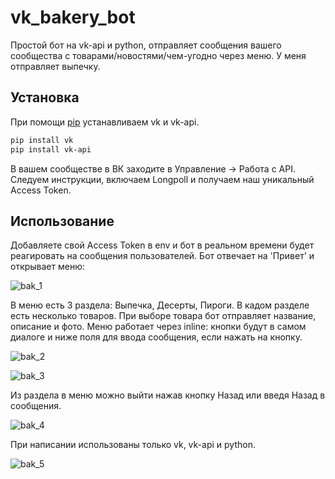 # vk_bakery_bot

Простой бот на vk-api и python, отправляет сообщения вашего сообщества с товарами/новостями/чем-угодно через меню. У меня отправляет выпечку.

## Установка

При помощи [pip](https://pip.pypa.io/en/stable/) устанавливаем vk и vk-api.

```bash
pip install vk
pip install vk-api
```
В вашем сообществе в ВК заходите в Управление -> Работа с API. Следуем инструкции, включаем Longpoll и получаем наш уникальный Access Token.

## Использование

Добавляете свой Access Token в env и бот в реальном времени будет реагировать на сообщения пользователей. Бот отвечает на 'Привет' и открывает меню:

![bak_1](https://user-images.githubusercontent.com/101284782/225134747-5c2612bf-bc9b-4f44-b98f-e6a6ab028c10.png)

В меню есть 3 раздела: Выпечка, Десерты, Пироги. В кадом разделе есть несколько товаров. При выборе товара бот отправляет название, описание и фото. Меню работает
через inline: кнопки будут в самом диалоге и ниже поля для ввода сообщения, если нажать на кнопку.

![bak_2](https://user-images.githubusercontent.com/101284782/225135529-b8467ae4-d3f2-47be-b4fc-68a12954c9f4.png)

![bak_3](https://user-images.githubusercontent.com/101284782/225135557-fabd9287-20f4-446d-9be7-818584af9af3.png)

Из раздела в меню можно выйти нажав кнопку Назад или введя Назад в сообщения.

![bak_4](https://user-images.githubusercontent.com/101284782/225135912-2660b49f-8d98-4b69-904f-97434d36cea6.png)

При написании использованы только vk, vk-api и python.

![bak_5](https://user-images.githubusercontent.com/101284782/225136141-19cf7f5c-d8c0-49fc-a500-9c5a0e6c4a3b.png)

